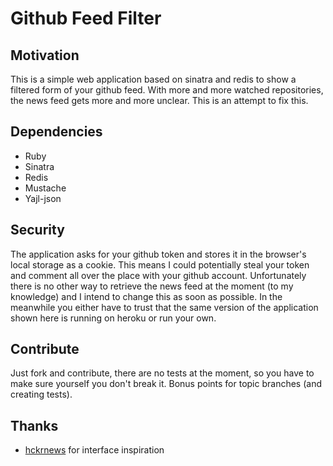 # Github Feed Filter

## Motivation
This is a simple web application based on sinatra and redis to show a filtered
form of your github feed. With more and more watched repositories, the news
feed gets more and more unclear. This is an attempt to fix this.

## Dependencies
- Ruby
- Sinatra
- Redis
- Mustache
- Yajl-json

## Security
The application asks for your github token and stores it in the browser's local
storage as a cookie. This means I could potentially steal your token and
comment all over the place with your github account. Unfortunately there is no
other way to retrieve the news feed at the moment (to my knowledge) and I
intend to change this as soon as possible. In the meanwhile you either have to
trust that the same version of the application shown here is running on heroku
or run your own.

## Contribute
Just fork and contribute, there are no tests at the moment, so you have to make
sure yourself you don't break it. Bonus points for topic branches (and creating
tests).

## Thanks
- [hckrnews](http://hckrnews.com/) for interface inspiration

